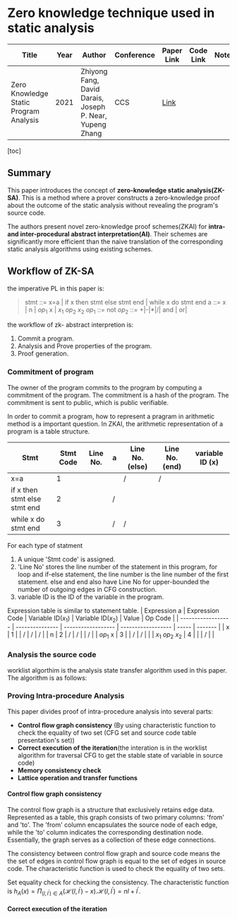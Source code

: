 # Zero knowledge technique used in static analysis

| Title                                  | Year | Author                                                   | Conference | Paper Link                                                 | Code Link | Notes |
| -------------------------------------- | ---- | -------------------------------------------------------- | ---------- | ---------------------------------------------------------- | --------- | ----- |
| Zero Knowledge Static Program Analysis | 2021 | Zhiyong Fang, David Darais, Joseph P. Near, Yupeng Zhang | CCS        | [Link](https://dl.acm.org/doi/abs/10.1145/3460120.3484795) |           |       |

[toc]

## Summary
 This paper introduces the concept of **zero-knowledge static analysis(ZK-SA)**. This is a method where a prover constructs a zero-knowledge proof about the outcome of the static analysis without revealing the program's source code.

The authors present novel zero-knowledge proof schemes(ZKAI) for **intra- and inter-procedural abstract interpretation(AI)**. Their schemes are significantly more efficient than the naive translation of the corresponding static analysis algorithms using existing schemes.

## Workflow of ZK-SA

the imperative PL in this paper is:
> stmt ::= x=a
    | if x then stmt else stmt end
    | while x do stmt end
a ::= x | n | $op_1$ x |  $x_1$ $op_2$ $x_2$
$op_1$ ::= not
$op_2$ ::= +|-|*|/| and | or|

the workflow of zk- abstract interpretion is:
1. Commit a program.
2. Analysis and Prove properties of the program.
3. Proof generation.

### Commitment of program
The owner of the program commits to the program by computing a commitment of the program. The commitment is a hash of the program. The commitment is sent to public, which is public verifiable.

In order to commit a program, how to represent a pragram in arithmetic method is a important question. In ZKAI, the arithmetic representation of a program is a table structure.

| Stmt                         | Stmt Code | Line No. | a   | Line No.(else) | Line No.(end) | variable ID (x) |
| ---------------------------- | --------- | -------- | --- | -------------- | ------------- | --------------- |
| x=a                          | 1         |          |     | /              | /             |                 |
| if x then stmt else stmt end | 2         |          | /   |                |               |                 |
| while x do stmt end          | 3         |          | /   | /              |               |                 |

For each type of statment
1. A unique 'Stmt code' is assigned.
2. 'Line No' stores the line number of the statement in this program, for loop and if-else statement, the line number is the line number of the first statement. else and end also have Line No for upper-bounded the number of outgoing edges in CFG construction.
3. variable ID is the ID of the variable in the program.

Expression table is similar to statement table.
| Expression a       | Expression Code | Variable ID($x_1$) | Variable ID($x_2$) | Value | Op Code |
| ------------------ | --------------- | ------------------ | ------------------ | ----- | ------- |
| x                  | 1               |                    | /                  | /     | /       |
| n                  | 2               | /                  | /                  |       | /       |
| $op_1$ x           | 3               |                    | /                  | /     |         |
| $x_1$ $op_2$ $x_2$ | 4               |                    |                    | /     |         |


### Analysis the source code

worklist algorthim is the analysis state transfer algorithm used in this paper. The algorithm is as follows:


### Proving Intra-procedure Analysis

This paper divides proof of intra-procedure analysis into several parts:
- **Control flow graph consistency** (By using characteristic function to check the equality of two set (CFG set and source code table presentation's set))
- **Correct execution of the iteration**(the interation is in the worklist algorithm for traversal CFG to get the stable state of variable in source code)
- **Memory consistency check**
- **Lattice operation and transfer functions**

#### Control flow graph consistency

The control flow graph is a structure that exclusively retains edge data. Represented as a table, this graph consists of two primary columns: 'from' and 'to'. The 'from' column encapsulates the source node of each edge, while the 'to' column indicates the corresponding destination node. Essentially, the graph serves as a collection of these edge connections.

The consistency between control flow graph and source code means the the set of edges in control flow graph is equal to the set of edges in source code. The characteristic function is used to check the equality of two sets.

Set equality check for checking the consistency. The characteristic function is $h_A(x) = \Pi_{(l,l^{'})\in A}(\mathcal{H}(l,l^{'})-x)$.$\mathcal{H}(l,l^{'})=nl+l^{'}$.

#### Correct execution of the iteration
